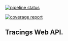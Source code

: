 [![pipeline status](https://gitlab.com/pcf1998/tracings-cicd/badges/master/pipeline.svg)](https://gitlab.com/pcf1998/tracings-cicd/commits/master)

[![coverage report](https://gitlab.com/pcf1998/tracings-cicd/badges/master/coverage.svg)](https://gitlab.com/pcf1998/tracings-cicd/badges/master/coverage.svg?job=coverage)

## Tracings Web API.